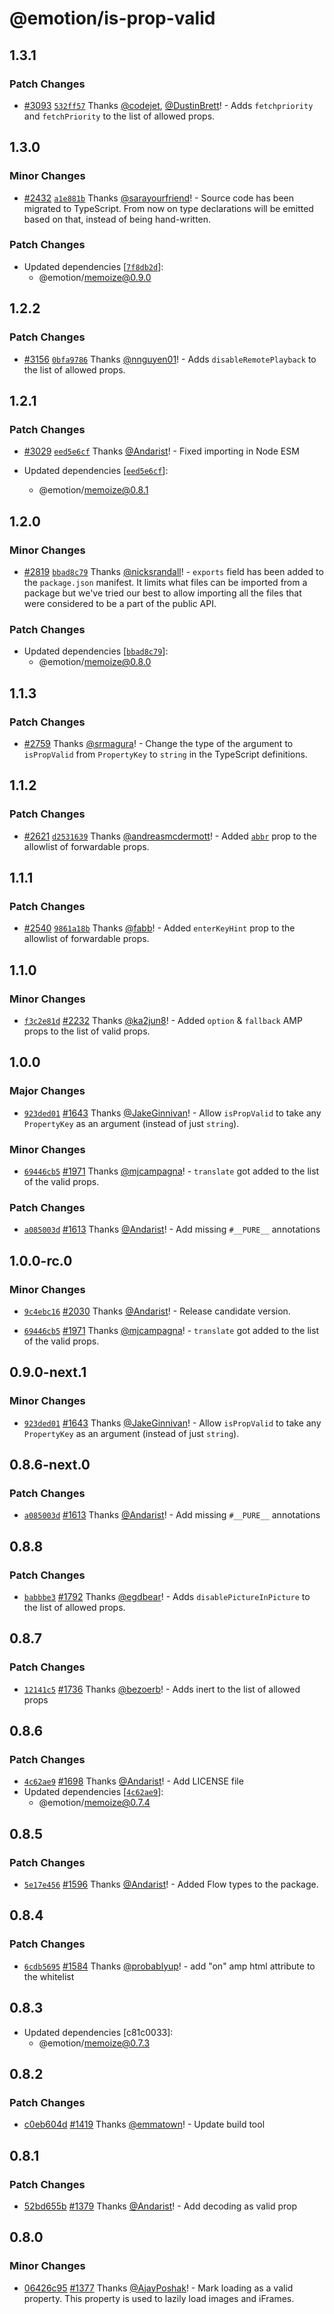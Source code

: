 # @emotion/is-prop-valid

## 1.3.1

### Patch Changes

- [#3093](https://github.com/emotion-js/emotion/pull/3093) [`532ff57`](https://github.com/emotion-js/emotion/commit/532ff57cafd8ba04f3b624074556ea47ec76fc9a) Thanks [@codejet](https://github.com/codejet), [@DustinBrett](https://github.com/DustinBrett)! - Adds `fetchpriority` and `fetchPriority` to the list of allowed props.

## 1.3.0

### Minor Changes

- [#2432](https://github.com/emotion-js/emotion/pull/2432) [`a1e881b`](https://github.com/emotion-js/emotion/commit/a1e881b7dffdfa69f5ff32a708a25213b711bd15) Thanks [@sarayourfriend](https://github.com/sarayourfriend)! - Source code has been migrated to TypeScript. From now on type declarations will be emitted based on that, instead of being hand-written.

### Patch Changes

- Updated dependencies [[`7f8db2d`](https://github.com/emotion-js/emotion/commit/7f8db2d7a900bb34995db66084a99d512811e33d)]:
  - @emotion/memoize@0.9.0

## 1.2.2

### Patch Changes

- [#3156](https://github.com/emotion-js/emotion/pull/3156) [`0bfa9786`](https://github.com/emotion-js/emotion/commit/0bfa97860d768905c88edcafac6e2554565352f8) Thanks [@nnguyen01](https://github.com/nnguyen01)! - Adds `disableRemotePlayback` to the list of allowed props.

## 1.2.1

### Patch Changes

- [#3029](https://github.com/emotion-js/emotion/pull/3029) [`eed5e6cf`](https://github.com/emotion-js/emotion/commit/eed5e6cf00f94f3011b93825ccce43cb2270c247) Thanks [@Andarist](https://github.com/Andarist)! - Fixed importing in Node ESM

- Updated dependencies [[`eed5e6cf`](https://github.com/emotion-js/emotion/commit/eed5e6cf00f94f3011b93825ccce43cb2270c247)]:
  - @emotion/memoize@0.8.1

## 1.2.0

### Minor Changes

- [#2819](https://github.com/emotion-js/emotion/pull/2819) [`bbad8c79`](https://github.com/emotion-js/emotion/commit/bbad8c79937f8dfd5d93bf485c1e9ec44124d228) Thanks [@nicksrandall](https://github.com/nicksrandall)! - `exports` field has been added to the `package.json` manifest. It limits what files can be imported from a package but we've tried our best to allow importing all the files that were considered to be a part of the public API.

### Patch Changes

- Updated dependencies [[`bbad8c79`](https://github.com/emotion-js/emotion/commit/bbad8c79937f8dfd5d93bf485c1e9ec44124d228)]:
  - @emotion/memoize@0.8.0

## 1.1.3

### Patch Changes

- [#2759](https://github.com/emotion-js/emotion/pull/2759) Thanks [@srmagura](https://github.com/srmagura)! - Change the type of the argument to `isPropValid` from `PropertyKey` to `string` in the TypeScript definitions.

## 1.1.2

### Patch Changes

- [#2621](https://github.com/emotion-js/emotion/pull/2621) [`d2531639`](https://github.com/emotion-js/emotion/commit/d25316393639232df16ba836b407e3678eea5e4d) Thanks [@andreasmcdermott](https://github.com/andreasmcdermott)! - Added [`abbr`](https://developer.mozilla.org/en-US/docs/Web/HTML/Element/th#attr-abbr) prop to the allowlist of forwardable props.

## 1.1.1

### Patch Changes

- [#2540](https://github.com/emotion-js/emotion/pull/2540) [`9861a18b`](https://github.com/emotion-js/emotion/commit/9861a18bbf4a9480fad7f21a833ddfcf814cc893) Thanks [@fabb](https://github.com/fabb)! - Added `enterKeyHint` prop to the allowlist of forwardable props.

## 1.1.0

### Minor Changes

- [`f3c2e81d`](https://github.com/emotion-js/emotion/commit/f3c2e81d10b63811ebbc6c5b11fa3553a2605f44) [#2232](https://github.com/emotion-js/emotion/pull/2232) Thanks [@ka2jun8](https://github.com/ka2jun8)! - Added `option` & `fallback` AMP props to the list of valid props.

## 1.0.0

### Major Changes

- [`923ded01`](https://github.com/emotion-js/emotion/commit/923ded01e2399a242206d590f6646f13aba110e4) [#1643](https://github.com/emotion-js/emotion/pull/1643) Thanks [@JakeGinnivan](https://github.com/JakeGinnivan)! - Allow `isPropValid` to take any `PropertyKey` as an argument (instead of just `string`).

### Minor Changes

- [`69446cb5`](https://github.com/emotion-js/emotion/commit/69446cb5bfb644beb877a1edb00ee46c014636d5) [#1971](https://github.com/emotion-js/emotion/pull/1971) Thanks [@mjcampagna](https://github.com/mjcampagna)! - `translate` got added to the list of the valid props.

### Patch Changes

- [`a085003d`](https://github.com/emotion-js/emotion/commit/a085003d4c8ca284c116668d7217fb747802ed85) [#1613](https://github.com/emotion-js/emotion/pull/1613) Thanks [@Andarist](https://github.com/Andarist)! - Add missing `#__PURE__` annotations

## 1.0.0-rc.0

### Minor Changes

- [`9c4ebc16`](https://github.com/emotion-js/emotion/commit/9c4ebc160471097c5d04fb92dba3ed0df870bb63) [#2030](https://github.com/emotion-js/emotion/pull/2030) Thanks [@Andarist](https://github.com/Andarist)! - Release candidate version.

* [`69446cb5`](https://github.com/emotion-js/emotion/commit/69446cb5bfb644beb877a1edb00ee46c014636d5) [#1971](https://github.com/emotion-js/emotion/pull/1971) Thanks [@mjcampagna](https://github.com/mjcampagna)! - `translate` got added to the list of the valid props.

## 0.9.0-next.1

### Minor Changes

- [`923ded01`](https://github.com/emotion-js/emotion/commit/923ded01e2399a242206d590f6646f13aba110e4) [#1643](https://github.com/emotion-js/emotion/pull/1643) Thanks [@JakeGinnivan](https://github.com/JakeGinnivan)! - Allow `isPropValid` to take any `PropertyKey` as an argument (instead of just `string`).

## 0.8.6-next.0

### Patch Changes

- [`a085003d`](https://github.com/emotion-js/emotion/commit/a085003d4c8ca284c116668d7217fb747802ed85) [#1613](https://github.com/emotion-js/emotion/pull/1613) Thanks [@Andarist](https://github.com/Andarist)! - Add missing `#__PURE__` annotations

## 0.8.8

### Patch Changes

- [`babbbe3`](https://github.com/emotion-js/emotion/commit/babbbe36844f26f6d7041f1d3aeb47d5dfb08d8a) [#1792](https://github.com/emotion-js/emotion/pull/1792) Thanks [@egdbear](https://github.com/egdbear)! - Adds `disablePictureInPicture` to the list of allowed props.

## 0.8.7

### Patch Changes

- [`12141c5`](https://github.com/emotion-js/emotion/commit/12141c54318c0738b60bf755e033cf6e12238a02) [#1736](https://github.com/emotion-js/emotion/pull/1736) Thanks [@bezoerb](https://github.com/bezoerb)! - Adds inert to the list of allowed props

## 0.8.6

### Patch Changes

- [`4c62ae9`](https://github.com/emotion-js/emotion/commit/4c62ae9447959d438928e1a26f76f1487983c968) [#1698](https://github.com/emotion-js/emotion/pull/1698) Thanks [@Andarist](https://github.com/Andarist)! - Add LICENSE file
- Updated dependencies [[`4c62ae9`](https://github.com/emotion-js/emotion/commit/4c62ae9447959d438928e1a26f76f1487983c968)]:
  - @emotion/memoize@0.7.4

## 0.8.5

### Patch Changes

- [`5e17e456`](https://github.com/emotion-js/emotion/commit/5e17e456a66857bb3a3a5b39c9cd8f8dd89301e5) [#1596](https://github.com/emotion-js/emotion/pull/1596) Thanks [@Andarist](https://github.com/Andarist)! - Added Flow types to the package.

## 0.8.4

### Patch Changes

- [`6cdb5695`](https://github.com/emotion-js/emotion/commit/6cdb56959bc4b64d7178604f1eb64a058c2e58c2) [#1584](https://github.com/emotion-js/emotion/pull/1584) Thanks [@probablyup](https://github.com/probablyup)! - add "on" amp html attribute to the whitelist

## 0.8.3

- Updated dependencies [c81c0033]:
  - @emotion/memoize@0.7.3

## 0.8.2

### Patch Changes

- [c0eb604d](https://github.com/emotion-js/emotion/commit/c0eb604d) [#1419](https://github.com/emotion-js/emotion/pull/1419) Thanks [@emmatown](https://github.com/emmatown)! - Update build tool

## 0.8.1

### Patch Changes

- [52bd655b](https://github.com/emotion-js/emotion/commit/52bd655b) [#1379](https://github.com/emotion-js/emotion/pull/1379) Thanks [@Andarist](https://github.com/Andarist)! - Add decoding as valid prop

## 0.8.0

### Minor Changes

- [06426c95](https://github.com/emotion-js/emotion/commit/06426c95) [#1377](https://github.com/emotion-js/emotion/pull/1377) Thanks [@AjayPoshak](https://github.com/AjayPoshak)! - Mark loading as a valid property. This property is used to lazily load images and iFrames.
